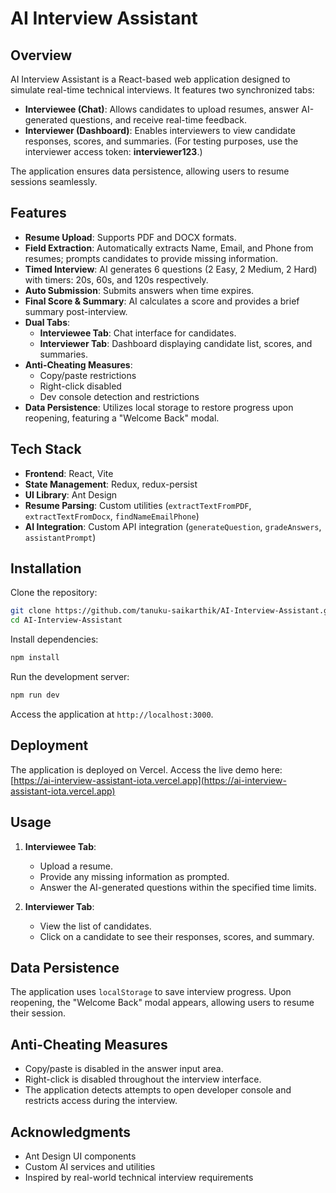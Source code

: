 # AI Interview Assistant

## Overview

AI Interview Assistant is a React-based web application designed to simulate real-time technical interviews. It features two synchronized tabs:

- **Interviewee (Chat)**: Allows candidates to upload resumes, answer AI-generated questions, and receive real-time feedback.
- **Interviewer (Dashboard)**: Enables interviewers to view candidate responses, scores, and summaries. (For testing purposes, use the interviewer access token: **interviewer123**.)

The application ensures data persistence, allowing users to resume sessions seamlessly.

## Features

- **Resume Upload**: Supports PDF and DOCX formats.
- **Field Extraction**: Automatically extracts Name, Email, and Phone from resumes; prompts candidates to provide missing information.
- **Timed Interview**: AI generates 6 questions (2 Easy, 2 Medium, 2 Hard) with timers: 20s, 60s, and 120s respectively.
- **Auto Submission**: Submits answers when time expires.
- **Final Score & Summary**: AI calculates a score and provides a brief summary post-interview.
- **Dual Tabs**:
  - **Interviewee Tab**: Chat interface for candidates.
  - **Interviewer Tab**: Dashboard displaying candidate list, scores, and summaries.
- **Anti-Cheating Measures**:
  - Copy/paste restrictions
  - Right-click disabled
  - Dev console detection and restrictions
- **Data Persistence**: Utilizes local storage to restore progress upon reopening, featuring a "Welcome Back" modal.

## Tech Stack

- **Frontend**: React, Vite
- **State Management**: Redux, redux-persist
- **UI Library**: Ant Design
- **Resume Parsing**: Custom utilities (`extractTextFromPDF`, `extractTextFromDocx`, `findNameEmailPhone`)
- **AI Integration**: Custom API integration (`generateQuestion`, `gradeAnswers`, `assistantPrompt`)

## Installation

Clone the repository:

```bash
git clone https://github.com/tanuku-saikarthik/AI-Interview-Assistant.git
cd AI-Interview-Assistant
```

Install dependencies:

```bash
npm install
```

Run the development server:

```bash
npm run dev
```

Access the application at `http://localhost:3000`.

## Deployment

The application is deployed on Vercel. Access the live demo here: [https://ai-interview-assistant-iota.vercel.app](https://ai-interview-assistant-iota.vercel.app)

## Usage

1. **Interviewee Tab**:
   - Upload a resume.
   - Provide any missing information as prompted.
   - Answer the AI-generated questions within the specified time limits.

2. **Interviewer Tab**:
   - View the list of candidates.
   - Click on a candidate to see their responses, scores, and summary.

## Data Persistence

The application uses `localStorage` to save interview progress. Upon reopening, the "Welcome Back" modal appears, allowing users to resume their session.

## Anti-Cheating Measures

- Copy/paste is disabled in the answer input area.
- Right-click is disabled throughout the interview interface.
- The application detects attempts to open developer console and restricts access during the interview.
## Acknowledgments

- Ant Design UI components
- Custom AI services and utilities
- Inspired by real-world technical interview requirements

